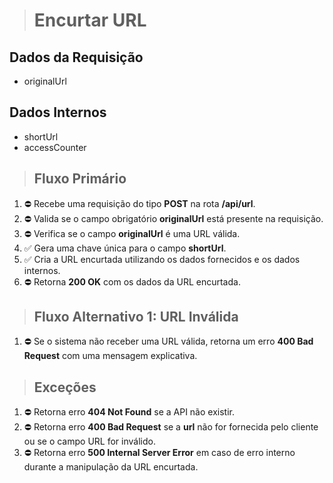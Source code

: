 ># Encurtar URL

## Dados da Requisição
- originalUrl

## Dados Internos
- shortUrl
- accessCounter

>## Fluxo Primário
1. ⛔️ Recebe uma requisição do tipo **POST** na rota **/api/url**.
2. ⛔️ Valida se o campo obrigatório **originalUrl** está presente na requisição.
3. ⛔️ Verifica se o campo **originalUrl** é uma URL válida.
4. ✅ Gera uma chave única para o campo **shortUrl**.
5. ✅ Cria a URL encurtada utilizando os dados fornecidos e os dados internos.
6. ⛔️ Retorna **200 OK** com os dados da URL encurtada.

>## Fluxo Alternativo 1: URL Inválida
1. ⛔️ Se o sistema não receber uma URL válida, retorna um erro **400 Bad Request** com uma mensagem explicativa.

>## Exceções
1. ⛔️ Retorna erro **404 Not Found** se a API não existir.
2. ⛔️ Retorna erro **400 Bad Request** se a **url** não for fornecida pelo cliente ou se o campo URL for inválido.
3. ⛔️ Retorna erro **500 Internal Server Error** em caso de erro interno durante a manipulação da URL encurtada.
